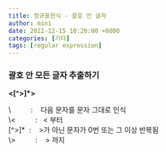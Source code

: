 ```yaml
---
title: 정규표현식 - 괄호 안 글자
author: mini
date: 2022-12-15 10:20:00 +0800
categories: [기타]
tags: [regular expression]
---
```


### 괄호 안 모든 글자 추출하기 

__\<[^>]*\>__

 \  &nbsp;&nbsp;&nbsp;&nbsp;&nbsp;&nbsp;&nbsp;&nbsp;&nbsp;: &nbsp;&nbsp; 다음 문자를 문자 그대로 인식    
 \\<  &nbsp;&nbsp;&nbsp;&nbsp;&nbsp;&nbsp;&nbsp;&nbsp;&nbsp;: &nbsp;&nbsp;< 부터  
 [^>]* &nbsp;: &nbsp;&nbsp; >가 아닌 문자가 0번 또는 그 이상 반복됨  
 \\> &nbsp;&nbsp;&nbsp;&nbsp;&nbsp;&nbsp;&nbsp;&nbsp;&nbsp;: &nbsp;&nbsp; > 까지

